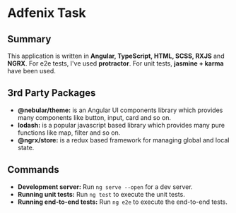 # Adfenix Task

## Summary
This application is written in **Angular, TypeScript, HTML, SCSS, RXJS** and **NGRX**. For e2e tests, I've used **protractor**. For unit tests, **jasmine + karma** have been used.

## 3rd Party Packages
- **@nebular/theme:** is an Angular UI components library which provides many components like button, input, card and so on.
- **lodash:** is a popular javascript based library which provides many pure functions like map, filter and so on.
- **@ngrx/store:** is a redux based framework for managing global and local state.

## Commands
- **Development server:** Run `ng serve --open` for a dev server.
- **Running unit tests:** Run `ng test` to execute the unit tests.
- **Running end-to-end tests:** Run `ng e2e` to execute the end-to-end tests.
